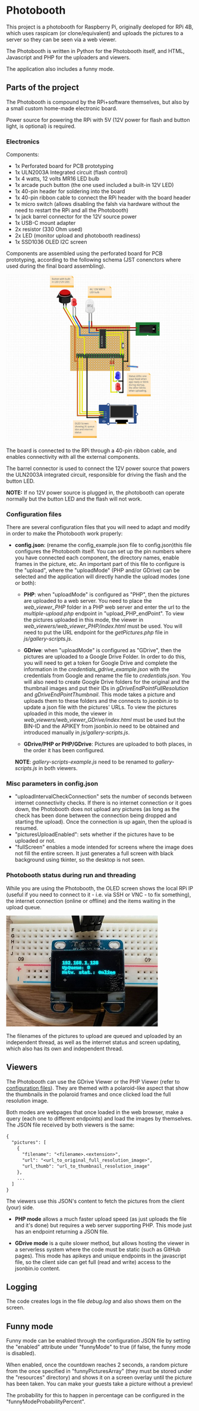 # Photobooth

This project is a photobooth for Raspberry Pi, originally deeloped for RPi 4B, which uses raspicam (or clone/equivalent) and uploads the pictures to a server so they can be seen via a web viewer.

The Photobooth is written in Python for the Photobooth itself, and HTML, Javascript and PHP for the uploaders and viewers.

The application also includes a funny mode.

## Parts of the project

The Photobooth is compound by the RPi+software themselves, but also by a small custom home-made electronic board.

Power source for powering the RPi with 5V (12V power for flash and button light, is optional) is required.

### Electronics

Components:

* 1x Perforated board for PCB prototyping
* 1x ULN2003A Integrated circuit (flash control)
* 1x 4 watts, 12 volts MR16 LED bulb
* 1x arcade puch button (the one used included a built-in 12V LED)
* 1x 40-pin header for soldering into the board
* 1x 40-pin ribbon cable to connect the RPi header with the board header
* 1x micro switch (allows disabling the falsh via hardware without the need to restart the RPi and all the Photobooth)
* 1x jack barrel connector for the 12V source power
* 1x USB-C mount adapter
* 2x resistor (330 Ohm used)
* 2x LED (monitor upload and photobooth readiness)
* 1x SSD1036 OLED I2C screen

Components are assembled using the perforated board for PCB prototyping, according to the following schema (JST conenctors where used during the final board assembling).

![Electornics circuitry image](/readme_assets/electronic_board.jpg)

The board is connected to the RPi through a 40-pin ribbon cable, and enables connectivity with all the external components.

The barrel connector is used to connect the 12V power source that powers the ULN2003A integrated circuit, responsible for driving the flash and the button LED.

**NOTE:** If no 12V power source is plugged in, the photobooth can operate normally but the button LED and the flash will not work.

### <a id="configuration-files"></a>Configuration files

There are several configuration files that you will need to adapt and modify in order to make the Photobooth work properly:

* **config.json**: (rename the config_example.json file to config.json)this file configures the Photobooth itself. You can set up the pin numbers where you have connected each component, the directory names, enable frames in the picture, etc. An important part of this file to configure is the "upload", where the "uploadMode" (PHP and/or GDrive) can be selected and the application will directly handle the upload modes (one or both):

  * **PHP**: when "uploadMode" is configured as "PHP", then the pictures are uploaded to a web server. You need to place the *web_viewer_PHP* folder in a PHP web server and enter the url to the *multiple-upload.php* endpoint in "upload_PHP_endPoint". To view the pictures uploaded in this mode, the viewer in *web_viewers/web_viewer_PHP/index.html* must be used. You will need to put the URL endpoint for the *getPictures.php* file in  *js/gallery-scripts.js*.

  * **GDrive**: when "uploadMode" is configured as "GDrive", then the pictures are uploaded to a Google Drive Folder. In order to do this, you will need to get a token for Google Drive and complete the information in the *credentials_gdrive_example.json* with the credentials from Google and rename the file to *credentials.json*. You will also need to create Google Drive folders for the original and the thumbnail images and put their IDs in *gDriveEndPointFullResolution* and *gDriveEndPointThumbnail*. This mode takes a picture and uploads them to these folders and the connects to *jsonbin.io* to update a json file with the pictures' URLs. To view the pictures uploaded in this mode, the viewer in *web_viewers/web_viewer_GDrive/index.html* must be used but the BIN-ID and the APIKEY from jsonbin.io need to be obtained and introduced manually in *js/gallery-scripts.js*.

  * **GDrive/PHP or PHP/GDrive**: Pictures are uploaded to both places, in the order it has been configured.
  
  **NOTE**: *gallery-scripts-example.js* need to be renamed to *gallery-scripts.js* in both viewers.

### Misc parameters in config.json

* "uploadIntervalCheckConnection" sets the number of seconds between internet connectivity checks. If there is no internet connection or it goes down, the Photobooth does not upload any pictures (as long as the check has been done between the connection being dropped and starting the upload). Once the connection is up again, then the upload is resumed.
* "picturesUploadEnabled": sets whether if the pictures have to be uploaded or not.
* "fullScreen" enables a mode intended for screens where the image does not fill the entire screen. It just generates a full screen with black background using tkinter, so the desktop is not seen.

### Photobooth status during run and threading

While you are using the Photobooth, the OLED screen shows the local RPi IP (useful if you need to connect to it - i.e. via SSH or VNC - to fix something), the internet connection (online or offline) and the items waiting in the upload queue.

![Electornics circuitry image](/readme_assets/oled_screen_status.jpg)

The filenames of the pictures to upload are queued and uploaded by an independent thread, as well as the internet status and screen updating, which also has its own and independent thread.



## Viewers

The Photobooth can use the GDrive Viewer or the PHP Viewer (refer to [configuration files](#configuration-files)). They are themed with a polaroid-like aspect that show the thumbnails in the polaroid frames and once clicked load the full resolution image.

Both modes are webpages that once loaded in the web browser, make a query (each one to different endpoints) and load the images by themselves. The JSON file received by both viewers is the same:

```
{
  "pictures": [
    {
      "filename": "<filename>.<extension>",
      "url": "<url_to_original_full_resolution_image>",
      "url_thumb": "url_to_thumbnail_resolution_image"
    },
    ...
  ]
}
```

The viewers use this JSON's content to fetch the pictures from the client (your) side.

* **PHP mode** allows a much faster upload speed (as just uploads the file and it's done) but requires a web server supporting PHP. This mode just has an endpoint returning a JSON file.

* **GDrive mode** is a quite slower method, but allows hosting the viewer in a serverless system where the code must be static (such as GitHub pages). This mode has apikeys and unique endpoints in the javascript file, so the client side can get full (read and write) access to the jsonbin.io content.

## Logging

The code creates logs in the file *debug.log* and also shows them on the screen.

## Funny mode

Funny mode can be enabled through the configuration JSON file by setting the "enabled" attribute under "funnyMode" to true (if false, the funny mode is disabled).

When enabled, once the countdown reaches 2 seconds, a random picture from the once specified in "funnyPicturesArray" (they must be stored under the "resources" directory) and shows it on a screen overlay until the picture has been taken. You can make your guests take a picture without a preview!

The probability for this to happen in percentage can be configured in the "funnyModeProbabilityPercent".